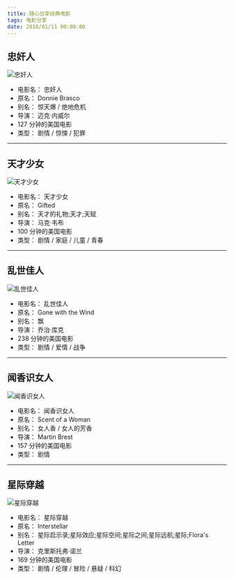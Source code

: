 ```yaml
---
title: 随心分享经典电影
tags: 电影分享
date: 2018/01/11 00:00:00
---
```




## 忠奸人

  ![忠奸人](http://pic8.iqiyipic.com/image/20190808/57/b8/v_50115858_m_601_m7_180_236.jpg)

  - 电影名： 忠奸人
  - 原名： Donnie Brasco
  - 别名： 惊天爆 / 绝地危机
  - 导演： 迈克·内威尔
  - 127 分钟的美国电影
  - 类型： 剧情 / 惊悚 / 犯罪



------



## 天才少女
  ![天才少女](http://pic2.iqiyipic.com/image/20190809/67/ba/v_112223709_m_601_m4_180_236.jpg)
  - 电影名： 天才少女
  - 原名： Gifted
  - 别名： 天才的礼物;天才;天赋
  - 导演： 马克·韦布
  -  100 分钟的美国电影
  - 类型： 剧情 / 家庭 / 儿童 / 青春



------



  ## 乱世佳人
  ![乱世佳人](http://pic7.iqiyipic.com/image/20180211/7d/8e/v_50095306_m_601_m4_180_236.jpg)
  - 电影名： 乱世佳人
  - 原名： Gone with the Wind
  - 别名： 飘
  - 导演： 乔治·库克
  -  238 分钟的美国电影
  - 类型： 剧情 / 爱情 / 战争



------



  ## 闻香识女人
  ![闻香识女人](http://pic7.iqiyipic.com/image/20150426/6b/82/d5/li_41251_li_601_m2_180_236.jpg)
  - 电影名： 闻香识女人
  - 原名： Scent of a Woman
  - 别名： 女人香 / 女人的芳香
  - 导演： Martin Brest
  -  157 分钟的美国电影
  - 类型： 剧情



------



  ## 星际穿越
  ![星际穿越](http://pic3.iqiyipic.com/image/20190810/6b/83/v_112855161_m_601_m5_180_236.jpg)
  - 电影名： 星际穿越
  - 原名： Interstellar
  - 别名： 星际启示录;星际效应;星际空间;星际之间;星际远航;星际;Flora's Letter
  - 导演： 克里斯托弗·诺兰
  -  169 分钟的美国电影
  - 类型： 剧情 / 伦理 / 冒险 / 悬疑 / 科幻